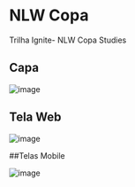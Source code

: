 # NLW Copa

Trilha Ignite- NLW Copa Studies


## Capa 


![image](https://user-images.githubusercontent.com/63923428/199854393-24eb28c4-f8ee-472f-9984-dbef16a3bb60.png)


## Tela Web


![image](https://user-images.githubusercontent.com/63923428/199854515-6ff55fa1-b847-42ae-a7a6-995623f1efb0.png)



##Telas Mobile


![image](https://user-images.githubusercontent.com/63923428/199854229-66ff7c01-cf0b-463b-950e-7bb255fe6204.png)

 
